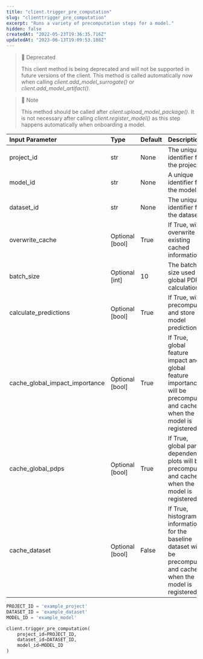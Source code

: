 ```yaml
---
title: "client.trigger_pre_computation"
slug: "clienttrigger_pre_computation"
excerpt: "Runs a variety of precomputation steps for a model."
hidden: false
createdAt: "2022-05-23T19:36:35.716Z"
updatedAt: "2023-06-13T19:09:53.188Z"
---
```

> 🚧 Deprecated
> 
> This client method is being deprecated and will not be supported in future versions of the client.  This method is called automatically now when calling _client.add_model_surrogate()_ or _client.add_model_artifact()_.

> 📘 Note
> 
> This method should be called after _client.upload_model_package()_.  It is not necessary after calling _client.register_model()_ as this step happens automatically when onboarding a model.

| Input Parameter                | Type            | Default | Description                                                                                                               |
| :----------------------------- | :-------------- | :------ | :------------------------------------------------------------------------------------------------------------------------ |
| project_id                     | str             | None    | The unique identifier for the project.                                                                                    |
| model_id                       | str             | None    | A unique identifier for the model.                                                                                        |
| dataset_id                     | str             | None    | The unique identifier for the dataset.                                                                                    |
| overwrite_cache                | Optional [bool] | True    | If True, will overwrite existing cached information.                                                                      |
| batch_size                     | Optional [int]  | 10      | The batch size used for global PDP calculations.                                                                          |
| calculate_predictions          | Optional [bool] | True    | If True, will precompute and store model predictions.                                                                     |
| cache_global_impact_importance | Optional [bool] | True    | If True, global feature impact and global feature importance will be precomputed and cached when the model is registered. |
| cache_global_pdps              | Optional [bool] | True    | If True, global partial dependence plots will be precomputed and cached when the model is registered.                     |
| cache_dataset                  | Optional [bool] | False   | If True, histogram information for the baseline dataset will be precomputed and cached when the model is registered.      |

```python Usage
PROJECT_ID = 'example_project'
DATASET_ID = 'example_dataset'
MODEL_ID = 'example_model'

client.trigger_pre_computation(
    project_id=PROJECT_ID,
    dataset_id=DATASET_ID,
    model_id=MODEL_ID
)
```